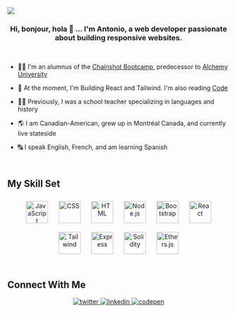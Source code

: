 <img src="https://iili.io/mWFWVR.png">
<br/>

### <div align="center">Hi, bonjour, hola 👋 ... I'm Antonio, a web developer passionate about building responsive websites.</div>  
<br/>  

- 🧑‍🎓 I'm an alumnus of the [Chainshot Bootcamp](https://www.chainshot.com/), predecessor to [Alchemy University](https://university.alchemy.com/)


- 🌱 At the moment, I'm Building React and Tailwind. I'm also reading [Code](https://www.microsoftpressstore.com/store/code-the-hidden-language-of-computer-hardware-and-software-9780137909100)  
  

- 👨‍🏫 Previously, I was a school teacher specializing in languages and history  
  

- 🌎 I am Canadian-American, grew up in Montréal Canada, and currently live stateside
  

- 🔠 I speak English, French, and am learning Spanish  
  

<br/>  


## My Skill Set  
<div align="center">  
<img style="margin: 10px" src="https://profilinator.rishav.dev/skills-assets/javascript-original.svg" alt="JavaScript" height="50" />
<img style="margin: 10px" src="https://upload.wikimedia.org/wikipedia/commons/thumb/d/d5/CSS3_logo_and_wordmark.svg/120px-CSS3_logo_and_wordmark.svg.png" alt="CSS" height="50" />
<img style="margin: 10px" src="https://upload.wikimedia.org/wikipedia/commons/thumb/6/61/HTML5_logo_and_wordmark.svg/130px-HTML5_logo_and_wordmark.svg.png" alt="HTML" height="50" />
  <img style="margin: 10px" src="https://profilinator.rishav.dev/skills-assets/nodejs-original-wordmark.svg" alt="Node.js" height="50" />
<img style="margin: 10px" src="https://upload.wikimedia.org/wikipedia/commons/thumb/b/b2/Bootstrap_logo.svg/1280px-Bootstrap_logo.svg.png" alt="Bootstrap" height="50" />
<img style="margin: 10px" src="https://upload.wikimedia.org/wikipedia/commons/a/a7/React-icon.svg" alt="React" height="50" />
  <img style="margin: 10px" src="https://www.drupal.org/files/project-images/screenshot_361.png" alt="Tailwind" height="50" />
<img style="margin: 10px" src="https://www.vectorlogo.zone/logos/expressjs/expressjs-ar21.png" alt="Express" height="50" /> 
  <img style="margin: 10px" src="https://upload.wikimedia.org/wikipedia/commons/thumb/9/98/Solidity_logo.svg/1319px-Solidity_logo.svg.png" alt="Solidity" height="50" /> 
<img style="margin: 10px" src="https://res.cloudinary.com/divzjiip8/image/upload/v1624392472/logos/ethers_blue.png" alt="Ethers.js" height="50" />
</div>  

<br/>  


## Connect With Me  
<div align="center">
<a href="https://twitter.com/@a_f_gio" target="_blank">
<img src=https://img.shields.io/badge/twitter-%2300acee.svg?&style=for-the-badge&logo=twitter&logoColor=white alt=twitter style="margin-bottom: 5px;" />
</a>
<a href="https://www.linkedin.com/in/antonio-giordano-6324b915a/" target="_blank">
<img src=https://img.shields.io/badge/linkedin-%231E77B5.svg?&style=for-the-badge&logo=linkedin&logoColor=white alt=linkedin style="margin-bottom: 5px;" />
<a href="https://codepen.com/afgio" target="_blank">
<img src=https://img.shields.io/badge/codepen-%23131417.svg?&style=for-the-badge&logo=codepen&logoColor=white alt=codepen style="margin-bottom: 5px;" />
</a>
</div>
  

<br/>  



